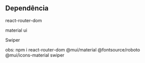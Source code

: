 ## Dependência

react-router-dom

material ui

Swiper

obs: npm i react-router-dom @mui/material @fontsource/roboto @mui/icons-material swiper
